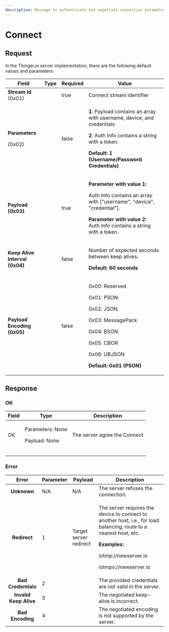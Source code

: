 ```yaml
---
description: Message to authenticate and negotiate connection parameters.
---
```


# Connect

## Request

In the Thinger.io server implementation, there are the following default values and parameters:

<table><thead><tr><th>Field</th><th data-type="select">Type</th><th data-type="checkbox">Required</th><th>Value</th></tr></thead><tbody><tr><td><strong>Stream Id</strong><br>(0x01)</td><td></td><td>true</td><td>Connect stream identifier</td></tr><tr><td><p><strong>Parameters</strong> </p><p>(0x02)</p></td><td></td><td>false</td><td><p><strong>1</strong>: Payload contains an array with username, device, and credentials</p><p></p><p><strong>2</strong>: Auth Info contains a string with a token.</p><p></p><p><strong>Default: 1 (Username/Password Credentials)</strong></p></td></tr><tr><td><strong>Payload</strong><br><strong>(0x03)</strong></td><td></td><td>true</td><td><p><strong>Parameter with value 1:</strong></p><p>Auth Info contains an array with ["username", "device", "credential"].</p><p></p><p><strong>Parameter with value 2:</strong><br>Auth Info contains a string with a token.</p></td></tr><tr><td><strong>Keep Alive Interval</strong><br><strong>(0x04)</strong></td><td></td><td>false</td><td><p>Number of expected seconds between keep alives.</p><p></p><p><strong>Default: 60 seconds</strong></p></td></tr><tr><td><strong>Payload Encoding</strong><br><strong>(0x05)</strong></td><td></td><td>false</td><td><p>0x00: Reserved  </p><p>0x01: PSON</p><p>0x02: JSON</p><p>0x03: MessagePack</p><p>0x04: BSON</p><p>0x05: CBOR</p><p>0x06: UBJSON</p><p><strong>Default: 0x01 (PSON)</strong></p></td></tr></tbody></table>

## Response

### OK

| Field | Type                                        | Description                   |
| ----- | ------------------------------------------- | ----------------------------- |
| OK    | <p>Parameters: None</p><p>Payload: None</p> | The server agree the Connect  |
|       |                                             |                               |
|       |                                             |                               |
|       |                                             |                               |

### Error

|          Error         | Parameter | Payload                | Description                                                                                                                                                                                                       |
| :--------------------: | --------- | ---------------------- | ----------------------------------------------------------------------------------------------------------------------------------------------------------------------------------------------------------------- |
|       **Unknown**      | N/A       | N/A                    | The server refuses the connection.                                                                                                                                                                                |
|      **Redirect**      | 1         | Target server redirect | <p>The server requires the device to connect to another host, i.e., for load balancing, route to a nearest host, etc.</p><p><strong>Examples:</strong></p><p>iotmp://newserver.io</p><p>iotmps://newserver.io</p> |
|   **Bad Credentials**  | 2         |                        | The provided credentials are not valid in the server.                                                                                                                                                             |
| **Invalid Keep Alive** | 3         |                        | The negotiated keep-alive is incorrect.                                                                                                                                                                           |
|    **Bad Encoding**    | 4         |                        | The negotiated encoding is not supported by the server.                                                                                                                                                           |
